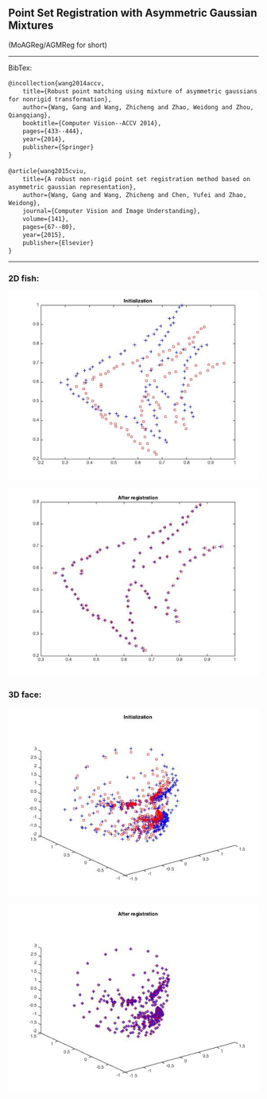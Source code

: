 
  ## Point Set Registration with Asymmetric Gaussian Mixtures
 
 (MoAGReg/AGMReg for short)
 
 
------
 
 BibTex:
 
 	@incollection{wang2014accv,
   		title={Robust point matching using mixture of asymmetric gaussians for nonrigid transformation},
		author={Wang, Gang and Wang, Zhicheng and Zhao, Weidong and Zhou, Qiangqiang},
   		booktitle={Computer Vision--ACCV 2014},
   		pages={433--444},
   		year={2014},
   		publisher={Springer}
 	}
 
 	@article{wang2015cviu,
   		title={A robust non-rigid point set registration method based on asymmetric gaussian representation},
   		author={Wang, Gang and Wang, Zhicheng and Chen, Yufei and Zhao, Weidong},
   		journal={Computer Vision and Image Understanding},
   		volume={141},
   		pages={67--80},
   		year={2015},
   		publisher={Elsevier}
 	}
 	
 ----
 
### 2D fish:
 
![image](https://github.com/gwang-cv/AGMReg/blob/master/def_i.jpg?raw=true)

 
![image](https://github.com/gwang-cv/AGMReg/blob/master/def_o.jpg?raw=true)


### 3D face:

 
![image](https://github.com/gwang-cv/AGMReg/blob/master/3d_i.jpg?raw=true)


![image](https://github.com/gwang-cv/AGMReg/blob/master/3d_o.jpg?raw=true)
